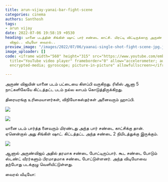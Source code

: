 ```yaml
---
title: arun-vijay-yanai-bar-fight-scene
categories: cinema
authors: Santhosh
tags:
- arun vijay
date: 2022-07-06 19:58:19 +0530
heading: யானை படத்தின் சிங்கிள் ஷாட் பார் சண்டை காட்சி. மிரட்டி விட்டிருக்காரு அருண்
  விஜய்.. வீடியோ வைரல்..
preview_image: "/images/2022/07/06/yaanai-single-shot-fight-scene-jpg.jpeg"
image_uploader: []
code: <iframe width="560" height="315" src="https://www.youtube.com/embed/NLvSBoQBS1o"
  title="YouTube video player" frameborder="0" allow="accelerometer; autoplay; clipboard-write;
  encrypted-media; gyroscope; picture-in-picture" allowfullscreen></iframe>

---
```

அருண் விஜயின் யானை படம் பட்டையை கிளப்பி வருகிறது. ரிலீஸ் ஆனா 5 நாட்களிலேயே கிட்டத்தட்ட படம் நல்ல லாபம் கொடுத்திருக்கிறது.

திரையரங்கு உரிமையாளர்கள், விநியோகஸ்தர்கள் அனைவரும் ஹாப்பி.

![](/images/2022/07/06/yaanai-blockbuster-3-jpg.jpeg)

![](/images/2022/07/06/yaanai-blockbuster-1-jpg.jpeg)

யானை படம் பார்த்த னைவரும் மிரண்டது அந்த பார் சண்டை காட்சிக்கு தான். ஏனென்றால் அது சிங்கிள் ஷாட். கிட்டத்தட்ட அந்த சண்டை 2 நிமிடத்துக்கு இருக்கும்.

![](/images/2022/07/06/yaanai-blockbuster-2-jpg.jpeg)

ஆனால் அருண்விஜய் அதில் தரமாக சண்டை போட்டிருப்பார். கூட சண்டை போடும் ஸ்டண்ட் வீரர்களும் பிரமாதமாக சண்டை போட்டுள்ளனர். அந்த விடியோவை தற்போது படக்குழு வெளியிட்டுள்ளது.

வைரல் வீடியோ:
